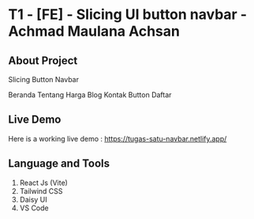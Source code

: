 # T1 - [FE] - Slicing UI button navbar - Achmad Maulana Achsan

## About Project

Slicing Button Navbar

Beranda
Tentang
Harga
Blog
Kontak
Button Daftar

## Live Demo

Here is a working live demo : https://tugas-satu-navbar.netlify.app/

## Language and Tools

1. React Js (Vite)
2. Tailwind CSS
3. Daisy UI
4. VS Code

